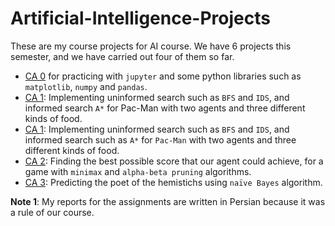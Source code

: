 # Artificial-Intelligence-Projects

These are my course projects for AI course. We have 6 projects this semester, and we have carried out four of them so far. 
  * [CA 0](https://github.com/alish9776/Artificial-Intelligence-Projects/tree/master/Assignment%200) for practicing with ``jupyter`` and some python libraries such as ``matplotlib``, ``numpy`` and ``pandas``. 
* [CA 1]( https://github.com/alish9776/Artificial-Intelligence-Projects/tree/master/Assignment%201): Implementing uninformed search such as ``BFS`` and ``IDS``, and informed search ``A*``  for Pac-Man with two agents and three different kinds of food. 
* [CA 1]( https://github.com/alish9776/Artificial-Intelligence-Projects/tree/master/Assignment%201): Implementing uninformed search such as ``BFS`` and ``IDS``, and informed search such as ``A*``  for ``Pac-Man`` with two agents and three different kinds of food. 
* [CA 2]( https://github.com/alish9776/Artificial-Intelligence-Projects/tree/master/Assignment%202): Finding the best possible score that our agent could achieve, for a game with ``minimax`` and ``alpha-beta pruning``  algorithms. 
* [CA 3]( https://github.com/alish9776/Artificial-Intelligence-Projects/tree/master/Assignment%203): Predicting the poet of the hemistichs using ``naïve Bayes`` algorithm.

**Note 1**: My reports for the assignments are written in Persian because it was a rule of our course.
